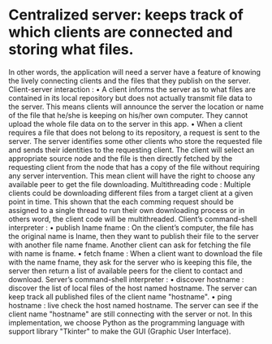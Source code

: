 # Centralized server: keeps track of which clients are connected and storing what files.
In other words, the application will need a server have a feature of knowing the lively
connecting clients and the files that they publish on the server.
Client-server interaction :
• A client informs the server as to what files are contained in its local repository but
does not actually transmit file data to the server. This means clients will announce the
server the location or name of the file that he/she is keeping on his/her own computer.
They cannot upload the whole file data on to the server in this app.
• When a client requires a file that does not belong to its repository, a request is sent
to the server. The server identifies some other clients who store the requested file and
sends their identities to the requesting client. The client will select an appropriate
source node and the file is then directly fetched by the requesting client from the node
that has a copy of the file without requiring any server intervention. This mean client
will have the right to choose any available peer to get the file downloading.
Multithreading code : Multiple clients could be downloading different files from a target
client at a given point in time. This shown that the each comming request should be assigned
to a single thread to run their own downloading process or in others word, the client code
will be multithreaded.
Client’s command-shell interpreter :
• publish lname fname : On the client’s computer, the file has the original name is
lname, then they want to publish their file to the server with another file name fname.
Another client can ask for fetching the file with name is fname.
• fetch fname : When a client want to download the file with the name fname, they
ask for the server who is keeping this file, the server then return a list of available
peers for the client to contact and download.
Server’s command-shell interpreter :
• discover hostname : discover the list of local files of the host named hostname.
The server can keep track all published files of the client name "hostname".
• ping hostname : live check the host named hostname. The server can see if the
client name "hostname" are still connecting with the server or not.
In this implementation, we choose Python as the programming language with support
library "Tkinter" to make the GUI (Graphic User Interface).
